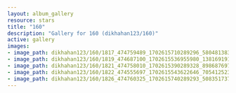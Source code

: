 ```yaml
---
layout: album_gallery
resource: stars
title: "160"
description: "Gallery for 160 (dikhahan123/160)"
active: gallery
images:
- image_path: dikhahan123/160/1817_474759489_1702615710289296_5804813833185708631_n.jpg
- image_path: dikhahan123/160/1819_474687100_1702615536955980_1381691911239975860_n.jpg
- image_path: dikhahan123/160/1821_474758010_1702615390289328_8986876978155959382_n.jpg
- image_path: dikhahan123/160/1822_474555697_1702615543622646_7054125235548198584_n.jpg
- image_path: dikhahan123/160/1826_474760325_1702615740289293_5083517374424952783_n.jpg
---
```

